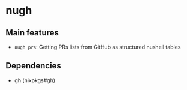 # nugh

## Main features

- `nugh prs`: Getting PRs lists from GitHub as structured nushell tables

## Dependencies

- gh (nixpkgs#gh)

